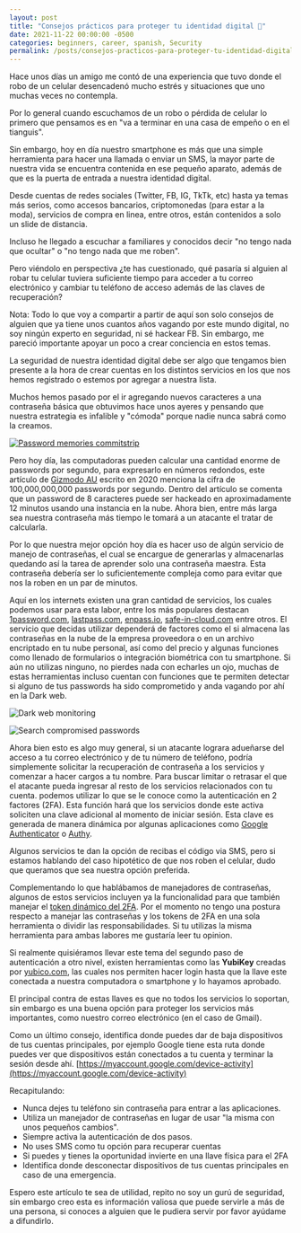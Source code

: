 ```yaml
---
layout: post
title: "Consejos prácticos para proteger tu identidad digital 🔐"
date: 2021-11-22 00:00:00 -0500
categories: beginners, career, spanish, Security
permalink: /posts/consejos-practicos-para-proteger-tu-identidad-digital
---
```


Hace unos días un amigo me contó de una experiencia que tuvo donde el robo de un celular desencadenó mucho estrés y situaciones que uno muchas veces no contempla.

Por lo general cuando escuchamos de un robo o pérdida de celular lo primero que pensamos es en "va a terminar en una casa de empeño o en el tianguis".

Sin embargo, hoy en día nuestro smartphone es más que una simple herramienta para hacer una llamada o enviar un SMS, la mayor parte de nuestra vida se encuentra contenida en ese pequeño aparato, además de que es la puerta de entrada a nuestra identidad digital.

Desde cuentas de redes sociales (Twitter, FB, IG, TkTk, etc) hasta ya temas más serios, como accesos bancarios, criptomonedas (para estar a la moda), servicios de compra en linea, entre otros, están contenidos a solo un slide de distancia.

Incluso he llegado a escuchar a familiares y conocidos decir "no tengo nada que ocultar" o "no tengo nada que me roben".

Pero viéndolo en perspectiva ¿te has cuestionado, qué pasaría si alguien al robar tu celular tuviera suficiente tiempo para acceder a tu correo electrónico y cambiar tu teléfono de acceso además de las claves de recuperación?

Nota: Todo lo que voy a compartir a partir de aquí son solo consejos de alguien que ya tiene unos cuantos años vagando por este mundo digital, no soy ningún experto en seguridad, ni sé hackear FB. Sin embargo, me pareció importante apoyar un poco a crear conciencia en estos temas.

La seguridad de nuestra identidad digital debe ser algo que tengamos bien presente a la hora de crear cuentas en los distintos servicios en los que nos hemos registrado o estemos por agregar a nuestra lista.

Muchos hemos pasado por el ir agregando nuevos caracteres a una contraseña básica que obtuvimos hace unos ayeres y pensando que nuestra estrategia es infalible y "cómoda" porque nadie nunca sabrá como la creamos.

<a href="https://www.commitstrip.com/en/2015/08/19/password-memories/">
  <img src="https://res.cloudinary.com/juancrg90/image/upload/v1637642123/Consejos%20pra%CC%81cticos%20para%20proteger%20tu%20identidad%20digital/Untitled_u6sipz.png" alt="Password memories commitstrip">
</a>


Pero hoy día, las computadoras pueden calcular una cantidad enorme de passwords por segundo, para expresarlo en números redondos, este artículo de [Gizmodo AU](https://www.gizmodo.com.au/2020/09/a-computer-can-guess-more-than-100000000000-passwords-per-second/) escrito en 2020 menciona la cifra de 100,000,000,000 passwords por segundo.  Dentro del artículo se comenta que un password de 8 caracteres puede ser hackeado en aproximadamente 12 minutos usando una instancia en la nube. Ahora bien, entre más larga sea nuestra contraseña más tiempo le tomará a un atacante el tratar de calcularla.

Por lo que nuestra mejor opción hoy día es hacer uso de algún servicio de manejo de contraseñas, el cual se encargue de generarlas y almacenarlas quedando así la tarea de aprender solo una contraseña maestra. Esta contraseña  debería ser lo suficientemente compleja como para evitar que nos la roben en un par de minutos.

Aquí en los internets existen una gran cantidad de servicios, los cuales podemos usar para esta labor, entre los más populares destacan [1password.com](https://1password.com/), [lastpass.com](https://www.lastpass.com/), [enpass.io](https://www.enpass.io/), [safe-in-cloud.com](http://www.safe-in-cloud.com/) entre otros.  El servicio que decidas utilizar dependerá de factores como el si almacena las contraseñas en la nube de la empresa proveedora o en un archivo encriptado en tu nube personal, así  como del precio y algunas funciones como llenado de formularios o integración biométrica con tu smartphone. Si aún no utilizas ninguno, no pierdes nada con echarles un ojo, muchas de estas herramientas incluso cuentan con funciones que te permiten detectar si alguno de tus passwords ha sido comprometido y anda vagando por ahí en la Dark web.

![Dark web monitoring](https://res.cloudinary.com/juancrg90/image/upload/v1637642121/Consejos%20pra%CC%81cticos%20para%20proteger%20tu%20identidad%20digital/Untitled_1_buyhdp.png)

![Search compromised passwords](https://res.cloudinary.com/juancrg90/image/upload/v1637642121/Consejos%20pra%CC%81cticos%20para%20proteger%20tu%20identidad%20digital/Untitled_2_pjgmfs.png)

Ahora bien esto es algo muy general, si un atacante lograra adueñarse del acceso a tu correo electrónico y de tu número de teléfono, podría simplemente solicitar la recuperación de contraseña a los servicios y comenzar a hacer cargos a tu nombre. Para buscar limitar o retrasar el que el atacante pueda ingresar al resto de los servicios relacionados con tu cuenta. podemos utilizar lo que se le conoce como la autenticación en 2 factores (2FA). Esta función hará que los servicios donde este activa soliciten una clave adicional al momento de iniciar sesión. Esta clave es generada de manera dinámica por algunas aplicaciones como  [Google Authenticator](https://support.google.com/accounts/answer/1066447?hl=en&co=GENIE.Platform%3DAndroid) o [Authy](https://authy.com/).

Algunos servicios te dan la opción de recibas el código via SMS, pero si estamos hablando del caso hipotético de que nos roben el celular, dudo que queramos que sea nuestra opción preferida.

Complementando lo que hablábamos de manejadores de contraseñas, algunos de estos servicios incluyen ya la funcionalidad para que también manejar el [token dinámico del 2FA](https://support.1password.com/one-time-passwords/). Por el momento no tengo una postura respecto a manejar las contraseñas y los tokens de 2FA en una sola herramienta o dividir las responsabilidades. Si tu utilizas la misma herramienta para ambas labores me gustaría leer tu opinion.

Si realmente quisiéramos llevar este tema del segundo paso de autenticación a otro nivel, existen herramientas como las **YubiKey** creadas por  [yubico.com](https://www.yubico.com/), las cuales nos permiten hacer login hasta que la llave este conectada a nuestra computadora o smartphone y lo hayamos aprobado.

El principal contra de estas llaves es que no todos los servicios lo soportan, sin embargo es una buena opción para proteger los servicios más importantes, como nuestro correo electrónico (en el caso de Gmail).

Como un último consejo, identifica donde puedes dar de baja dispositivos de tus cuentas principales, por ejemplo Google tiene esta ruta donde puedes ver que dispositivos están conectados a tu cuenta y terminar la sesión desde ahí. [https://myaccount.google.com/device-activity](https://myaccount.google.com/device-activity)

Recapitulando:

- Nunca dejes tu teléfono sin contraseña para entrar a las aplicaciones.
- Utiliza un manejador de contraseñas en lugar de usar "la misma con unos pequeños cambios".
- Siempre activa la autenticación de dos pasos.
- No uses SMS como tu opción para recuperar cuentas
- Si puedes y tienes la oportunidad invierte en una llave física para el 2FA
- Identifica donde desconectar dispositivos de tus cuentas principales en caso de una emergencia.

Espero este artículo te sea de utilidad, repito no soy un gurú de seguridad, sin embargo creo esta es información valiosa que puede servirle a más de una persona, si conoces a alguien que le pudiera servir por favor ayúdame a difundirlo.
